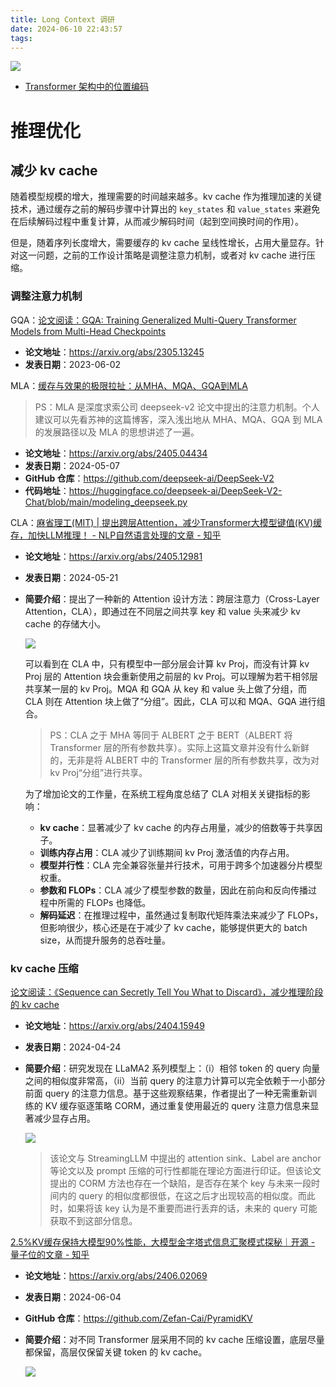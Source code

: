 ```yaml
---
title: Long Context 调研
date: 2024-06-10 22:43:57
tags:
---
```


![](https://markdown-picture-clvsit.oss-cn-hangzhou.aliyuncs.com/LLM/LongContext/Long%20Context.png)

- [Transformer 架构中的位置编码](https://clvsit.github.io/Transformer-%E6%9E%B6%E6%9E%84%E4%B8%AD%E7%9A%84%E4%BD%8D%E7%BD%AE%E7%BC%96%E7%A0%81/)



# 推理优化

## 减少 kv cache
随着模型规模的增大，推理需要的时间越来越多。kv cache 作为推理加速的关键技术，通过缓存之前的解码步骤中计算出的 `key_states` 和 `value_states` 来避免在后续解码过程中重复计算，从而减少解码时间（起到空间换时间的作用）。

但是，随着序列长度增大，需要缓存的 kv cache 呈线性增长，占用大量显存。针对这一问题，之前的工作设计策略是调整注意力机制，或者对 kv cache 进行压缩。

### 调整注意力机制

GQA：[论文阅读：GQA: Training Generalized Multi-Query Transformer Models from Multi-Head Checkpoints](https://clvsit.github.io/%E8%AE%BA%E6%96%87%E9%98%85%E8%AF%BB%EF%BC%9AGQA-Training-Generalized-Multi-Query-Transformer-Models-from-Multi-Head-Checkpoints/)
- **论文地址**：https://arxiv.org/abs/2305.13245
- **发表日期**：2023-06-02

MLA：[缓存与效果的极限拉扯：从MHA、MQA、GQA到MLA](https://kexue.fm/archives/10091)

> PS：MLA 是深度求索公司 deepseek-v2 论文中提出的注意力机制。个人建议可以先看苏神的这篇博客，深入浅出地从 MHA、MQA、GQA 到 MLA 的发展路径以及 MLA 的思想讲述了一遍。
- **论文地址**：https://arxiv.org/abs/2405.04434
- **发表日期**：2024-05-07
- **GitHub 仓库**：https://github.com/deepseek-ai/DeepSeek-V2
- **代码地址**：https://huggingface.co/deepseek-ai/DeepSeek-V2-Chat/blob/main/modeling_deepseek.py

CLA：[麻省理工(MIT) | 提出跨层Attention，减少Transformer大模型键值(KV)缓存，加快LLM推理！ - NLP自然语言处理的文章 - 知乎](https://zhuanlan.zhihu.com/p/699577571)
- **论文地址**：https://arxiv.org/abs/2405.12981
- **发表日期**：2024-05-21
- **简要介绍**：提出了一种新的 Attention 设计方法：跨层注意力（Cross-Layer Attention，CLA），即通过在不同层之间共享 key 和 value 头来减少 kv cache 的存储大小。

    ![](https://markdown-picture-clvsit.oss-cn-hangzhou.aliyuncs.com/nlp/paper/Reducing%20Transformer%20Key-Value%20Cache%20Size%20with%20Cross-Layer%20Attention/Figure%201.png)

    可以看到在 CLA 中，只有模型中一部分层会计算 kv Proj，而没有计算 kv Proj 层的 Attention 块会重新使用之前层的 kv Proj。可以理解为若干相邻层共享某一层的 kv Proj。MQA 和 GQA 从 key 和 value 头上做了分组，而 CLA 则在 Attention 块上做了“分组”。因此，CLA 可以和 MQA、GQA 进行组合。

    > PS：CLA 之于 MHA 等同于 ALBERT 之于 BERT（ALBERT 将 Transformer 层的所有参数共享）。实际上这篇文章并没有什么新鲜的，无非是将 ALBERT 中的 Transformer 层的所有参数共享，改为对 kv Proj“分组”进行共享。

    为了增加论文的工作量，在系统工程角度总结了 CLA 对相关关键指标的影响：
    - **kv cache**：显著减少了 kv cache 的内存占用量，减少的倍数等于共享因子。
    - **训练内存占用**：CLA 减少了训练期间 kv Proj 激活值的内存占用。
    - **模型并行性**：CLA 完全兼容张量并行技术，可用于跨多个加速器分片模型权重。
    - **参数和 FLOPs**：CLA 减少了模型参数的数量，因此在前向和反向传播过程中所需的 FLOPs 也降低。
    - **解码延迟**：在推理过程中，虽然通过复制取代矩阵乘法来减少了 FLOPs，但影响很少，核心还是在于减少了 kv cache，能够提供更大的 batch size，从而提升服务的总吞吐量。


### kv cache 压缩

[论文阅读：《Sequence can Secretly Tell You What to Discard》，减少推理阶段的 kv cache](https://clvsit.github.io/%E8%AE%BA%E6%96%87%E9%98%85%E8%AF%BB%EF%BC%9A%E3%80%8ASequence-can-Secretly-Tell-You-What-to-Discard%E3%80%8B%EF%BC%8C%E5%87%8F%E5%B0%91%E6%8E%A8%E7%90%86%E9%98%B6%E6%AE%B5%E7%9A%84-kv-cache/)
- **论文地址**：https://arxiv.org/abs/2404.15949
- **发表日期**：2024-04-24
- **简要介绍**：研究发现在 LLaMA2 系列模型上：（i）相邻 token 的 query 向量之间的相似度非常高，（ii）当前 query 的注意力计算可以完全依赖于一小部分前面 query 的注意力信息。基于这些观察结果，作者提出了一种无需重新训练的 KV 缓存驱逐策略 CORM，通过重复使用最近的 query 注意力信息来显著减少显存占用。

    ![](https://markdown-picture-clvsit.oss-cn-hangzhou.aliyuncs.com/nlp/paper/Sequence%20can%20Secretly%20Tell%20You%20What%20to%20Discard/Figure%202.png)

    > 该论文与 StreamingLLM 中提出的 attention sink、Label are anchor 等论文以及 prompt 压缩的可行性都能在理论方面进行印证。但该论文提出的 CORM 方法也存在一个缺陷，是否存在某个 key 与未来一段时间内的 query 的相似度都很低，在这之后才出现较高的相似度。而此时，如果将该 key 认为是不重要而进行丢弃的话，未来的 query 可能获取不到这部分信息。

[2.5%KV缓存保持大模型90%性能，大模型金字塔式信息汇聚模式探秘｜开源 - 量子位的文章 - 知乎](https://zhuanlan.zhihu.com/p/703313505)
- **论文地址**：https://arxiv.org/abs/2406.02069
- **发表日期**：2024-06-04
- **GitHub 仓库**：https://github.com/Zefan-Cai/PyramidKV
- **简要介绍**：对不同 Transformer 层采用不同的 kv cache 压缩设置，底层尽量都保留，高层仅保留关键 token 的 kv cache。

    ![](https://markdown-picture-clvsit.oss-cn-hangzhou.aliyuncs.com/nlp/paper/PyramidKV%20Dynamic%20KV%20Cache%20Compression%20based%20on%20Pyramidal%20Information%20Funneling/Figure%203.png)
